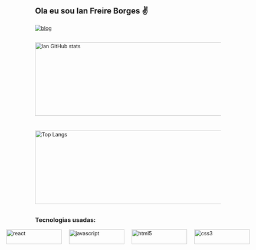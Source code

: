 ## Ola eu sou Ian Freire Borges ✌️

[![blog](https://img.shields.io/badge/LinkedIn-0077B5?style=for-the-badge&logo=linkedin&logoColor=white)](https://www.linkedin.com/in/ian-borges-796458294/)

<div style="margin-top: 20px; display: flex; flex-direction: column; gap: 40px; padding: 10px 0; align-items: flex-start;">
    <img alt="Ian GitHub stats" src="https://github-readme-stats.vercel.app/api?username=ian-Freire-Borges&show_icons=true&theme=dark" style="width: 600px; height: 200px;"/>
    <img alt="Top Langs" src="https://github-readme-stats.vercel.app/api/top-langs/?username=ian-Freire-Borges&layout=donut&theme=dark" style="width: 600px; height: 200px;"/>
</div>

### Tecnologias usadas:

<div style="display: flex; margin-top: 10px; gap: 20px; justify-content: center; align-items: center;">
    <img alt="react" src="https://img.shields.io/badge/react-%2320232a.svg?style=for-the-badge&logo=react&logoColor=%2361DAFB" style="width: 150px; height: 40px; object-fit: fill;"/>
    <img alt="javascript" src="https://img.shields.io/badge/javascript-%23323330.svg?style=for-the-badge&logo=javascript&logoColor=%23F7DF1E" style="width: 150px; height: 40px; object-fit: fill;"/>
    <img alt="html5" src="https://img.shields.io/badge/html5-%23E34F26.svg?style=for-the-badge&logo=html5&logoColor=white" style="width: 150px; height: 40px; object-fit: fill;"/>
    <img alt="css3" src="https://img.shields.io/badge/css3-%231572B6.svg?style=for-the-badge&logo=css3&logoColor=white" style="width: 150px; height: 40px; object-fit: fill;"/>
</div>

